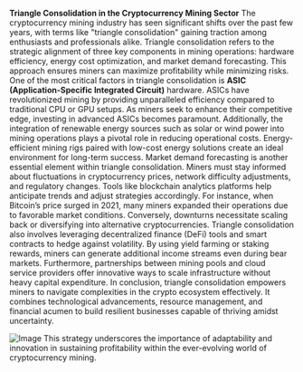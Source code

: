 **Triangle Consolidation in the Cryptocurrency Mining Sector**
The cryptocurrency mining industry has seen significant shifts over the past few years, with terms like "triangle consolidation" gaining traction among enthusiasts and professionals alike. Triangle consolidation refers to the strategic alignment of three key components in mining operations: hardware efficiency, energy cost optimization, and market demand forecasting. This approach ensures miners can maximize profitability while minimizing risks. 
One of the most critical factors in triangle consolidation is **ASIC (Application-Specific Integrated Circuit)** hardware. ASICs have revolutionized mining by providing unparalleled efficiency compared to traditional CPU or GPU setups. As miners seek to enhance their competitive edge, investing in advanced ASICs becomes paramount. Additionally, the integration of renewable energy sources such as solar or wind power into mining operations plays a pivotal role in reducing operational costs. Energy-efficient mining rigs paired with low-cost energy solutions create an ideal environment for long-term success.
Market demand forecasting is another essential element within triangle consolidation. Miners must stay informed about fluctuations in cryptocurrency prices, network difficulty adjustments, and regulatory changes. Tools like blockchain analytics platforms help anticipate trends and adjust strategies accordingly. For instance, when Bitcoin’s price surged in 2021, many miners expanded their operations due to favorable market conditions. Conversely, downturns necessitate scaling back or diversifying into alternative cryptocurrencies.
Triangle consolidation also involves leveraging decentralized finance (DeFi) tools and smart contracts to hedge against volatility. By using yield farming or staking rewards, miners can generate additional income streams even during bear markets. Furthermore, partnerships between mining pools and cloud service providers offer innovative ways to scale infrastructure without heavy capital expenditure.
In conclusion, triangle consolidation empowers miners to navigate complexities in the crypto ecosystem effectively. It combines technological advancements, resource management, and financial acumen to build resilient businesses capable of thriving amidst uncertainty.

![Image](https://github.com/user-attachments/assets/d7419ec9-dc67-403f-bf28-8faea5f1f74f)
This strategy underscores the importance of adaptability and innovation in sustaining profitability within the ever-evolving world of cryptocurrency mining.
